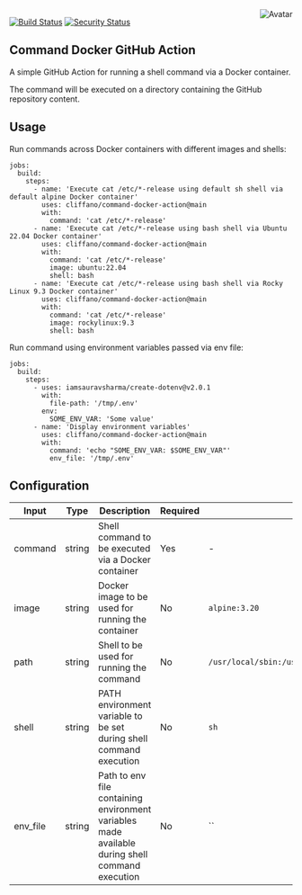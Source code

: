 <img align="right" src="https://raw.github.com/cliffano/command-docker-action/master/avatar.jpg" alt="Avatar"/>

[![Build Status](https://github.com/cliffano/command-docker-action/workflows/CI/badge.svg)](https://github.com/cliffano/command-docker-action/actions?query=workflow%3ACI)
[![Security Status](https://snyk.io/test/github/cliffano/command-docker-action/badge.svg)](https://snyk.io/test/github/cliffano/command-docker-action)
<br/>

Command Docker GitHub Action
----------------------------

A simple GitHub Action for running a shell command via a Docker container.

The command will be executed on a directory containing the GitHub repository content.

Usage
-----

Run commands across Docker containers with different images and shells:

    jobs:
      build:
        steps:
          - name: 'Execute cat /etc/*-release using default sh shell via default alpine Docker container'
            uses: cliffano/command-docker-action@main
            with:
              command: 'cat /etc/*-release'
          - name: 'Execute cat /etc/*-release using bash shell via Ubuntu 22.04 Docker container'
            uses: cliffano/command-docker-action@main
            with:
              command: 'cat /etc/*-release'
              image: ubuntu:22.04
              shell: bash
          - name: 'Execute cat /etc/*-release using bash shell via Rocky Linux 9.3 Docker container'
            uses: cliffano/command-docker-action@main
            with:
              command: 'cat /etc/*-release'
              image: rockylinux:9.3
              shell: bash

Run command using environment variables passed via env file:

    jobs:
      build:
        steps:
          - uses: iamsauravsharma/create-dotenv@v2.0.1
            with:
              file-path: '/tmp/.env'
            env:
              SOME_ENV_VAR: 'Some value'
          - name: 'Display environment variables'
            uses: cliffano/command-docker-action@main
            with:
              command: 'echo "SOME_ENV_VAR: $SOME_ENV_VAR"'
              env_file: '/tmp/.env'

Configuration
-------------

| Input | Type | Description | Required | Default | Example |
|-------|------|-------------|----------|---------|---------|
| command | string | Shell command to be executed via a Docker container | Yes | - |  `cat /etc/*-release` |
| image | string | Docker image to be used for running the container | No | `alpine:3.20` | `ubuntu:22.04` |
| path | string | Shell to be used for running the command | No | `/usr/local/sbin:/usr/local/bin:/usr/sbin:/usr/bin:/sbin:/bin` | `/some/path:/opt/workspace/bin:/usr/local/sbin:/usr/local/bin:/usr/sbin:/usr/bin:/sbin:/bin` |
| shell | string | PATH environment variable to be set during shell command execution | No | `sh` | `sh`, `bash` |
| env_file | string | Path to env file containing environment variables  made available during shell command execution | No | `` | `/tmp/.env` |
